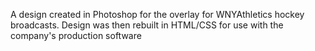 A design created in Photoshop for the overlay for WNYAthletics hockey broadcasts. Design was then rebuilt in HTML/CSS for use with the company's production software
